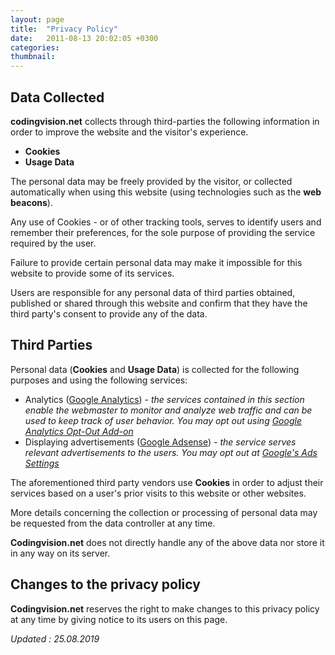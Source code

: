 ```yaml
---
layout: page
title:  "Privacy Policy"
date:   2011-08-13 20:02:05 +0300
categories: 
thumbnail: 
---
```


## Data Collected

**codingvision.net** collects through third-parties the following information in order to improve the website and the visitor's experience.

- **Cookies**
- **Usage Data**

The personal data may be freely provided by the visitor, or collected automatically when using this website (using technologies such as the **web beacons**).

Any use of Cookies - or of other tracking tools, serves to identify users and remember their preferences, for the sole purpose of providing 
the service required by the user.

Failure to provide certain personal data may make it impossible for this website to provide some of its services.

Users are responsible for any personal data of third parties obtained, published or shared through this website and confirm that they 
have the third party's consent to provide any of the data.


## Third Parties

Personal data (**Cookies** and **Usage Data**) is collected for the following purposes and using the following services:

- Analytics ([Google Analytics](https://analytics.google.com)) - _the services contained in this section enable the webmaster to monitor and analyze web traffic and can be used to keep track of user behavior. You may opt out using [Google Analytics Opt-Out Add-on](https://tools.google.com/dlpage/gaoptout)_
- Displaying advertisements ([Google Adsense](https://www.google.com/adsense/)) - _the service serves relevant advertisements to the users. You may opt out at [Google's Ads Settings](https://www.google.com/settings/ads)_

The aforementioned third party vendors use **Cookies** in order to adjust their services based on a user's prior visits to this website or other websites.

    
More details concerning the collection or processing of personal data may be requested from the data controller at any time. 

**Codingvision.net** does not directly handle any of the above data nor store it in any way on its server.

## Changes to the privacy policy

**Codingvision.net** reserves the right to make changes to this privacy policy at any time by giving notice to its users on this page.

_Updated : 25.08.2019_
